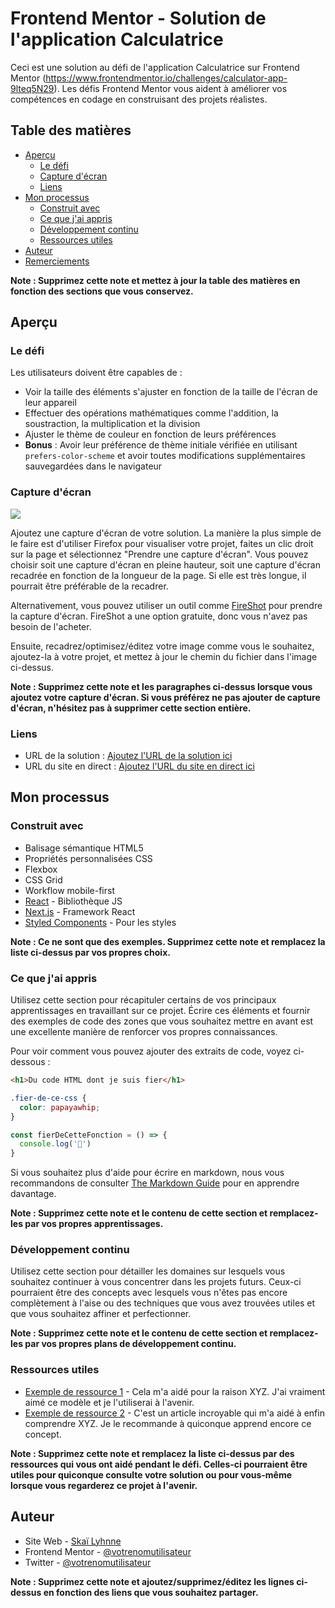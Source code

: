 # Frontend Mentor - Solution de l'application Calculatrice

Ceci est une solution au défi de l'application Calculatrice sur Frontend Mentor (https://www.frontendmentor.io/challenges/calculator-app-9lteq5N29). Les défis Frontend Mentor vous aident à améliorer vos compétences en codage en construisant des projets réalistes.

## Table des matières

- [Aperçu](#aperçu)
  - [Le défi](#le-défi)
  - [Capture d'écran](#capture-décran)
  - [Liens](#liens)
- [Mon processus](#mon-processus)
  - [Construit avec](#construit-avec)
  - [Ce que j'ai appris](#ce-que-jai-appris)
  - [Développement continu](#développement-continu)
  - [Ressources utiles](#ressources-utiles)
- [Auteur](#auteur)
- [Remerciements](#remerciements)

**Note : Supprimez cette note et mettez à jour la table des matières en fonction des sections que vous conservez.**

## Aperçu

### Le défi

Les utilisateurs doivent être capables de :

- Voir la taille des éléments s'ajuster en fonction de la taille de l'écran de leur appareil
- Effectuer des opérations mathématiques comme l'addition, la soustraction, la multiplication et la division
- Ajuster le thème de couleur en fonction de leurs préférences
- **Bonus** : Avoir leur préférence de thème initiale vérifiée en utilisant `prefers-color-scheme` et avoir toutes modifications supplémentaires sauvegardées dans le navigateur

### Capture d'écran

![](./screenshot.jpg)

Ajoutez une capture d'écran de votre solution. La manière la plus simple de le faire est d'utiliser Firefox pour visualiser votre projet, faites un clic droit sur la page et sélectionnez "Prendre une capture d'écran". Vous pouvez choisir soit une capture d'écran en pleine hauteur, soit une capture d'écran recadrée en fonction de la longueur de la page. Si elle est très longue, il pourrait être préférable de la recadrer.

Alternativement, vous pouvez utiliser un outil comme [FireShot](https://getfireshot.com/) pour prendre la capture d'écran. FireShot a une option gratuite, donc vous n'avez pas besoin de l'acheter.

Ensuite, recadrez/optimisez/éditez votre image comme vous le souhaitez, ajoutez-la à votre projet, et mettez à jour le chemin du fichier dans l'image ci-dessus.

**Note : Supprimez cette note et les paragraphes ci-dessus lorsque vous ajoutez votre capture d'écran. Si vous préférez ne pas ajouter de capture d'écran, n'hésitez pas à supprimer cette section entière.**

### Liens

- URL de la solution : [Ajoutez l'URL de la solution ici](https://your-solution-url.com)
- URL du site en direct : [Ajoutez l'URL du site en direct ici](https://your-live-site-url.com)

## Mon processus

### Construit avec

- Balisage sémantique HTML5
- Propriétés personnalisées CSS
- Flexbox
- CSS Grid
- Workflow mobile-first
- [React](https://reactjs.org/) - Bibliothèque JS
- [Next.js](https://nextjs.org/) - Framework React
- [Styled Components](https://styled-components.com/) - Pour les styles

**Note : Ce ne sont que des exemples. Supprimez cette note et remplacez la liste ci-dessus par vos propres choix.**

### Ce que j'ai appris

Utilisez cette section pour récapituler certains de vos principaux apprentissages en travaillant sur ce projet. Écrire ces éléments et fournir des exemples de code des zones que vous souhaitez mettre en avant est une excellente manière de renforcer vos propres connaissances.

Pour voir comment vous pouvez ajouter des extraits de code, voyez ci-dessous :

```html
<h1>Du code HTML dont je suis fier</h1>
```
```css
.fier-de-ce-css {
  color: papayawhip;
}
```
```js
const fierDeCetteFonction = () => {
  console.log('🎉')
}
```

Si vous souhaitez plus d'aide pour écrire en markdown, nous vous recommandons de consulter [The Markdown Guide](https://www.markdownguide.org/) pour en apprendre davantage.

**Note : Supprimez cette note et le contenu de cette section et remplacez-les par vos propres apprentissages.**

### Développement continu

Utilisez cette section pour détailler les domaines sur lesquels vous souhaitez continuer à vous concentrer dans les projets futurs. Ceux-ci pourraient être des concepts avec lesquels vous n'êtes pas encore complètement à l'aise ou des techniques que vous avez trouvées utiles et que vous souhaitez affiner et perfectionner.

**Note : Supprimez cette note et le contenu de cette section et remplacez-les par vos propres plans de développement continu.**

### Ressources utiles

- [Exemple de ressource 1](https://www.example.com) - Cela m'a aidé pour la raison XYZ. J'ai vraiment aimé ce modèle et je l'utiliserai à l'avenir.
- [Exemple de ressource 2](https://www.example.com) - C'est un article incroyable qui m'a aidé à enfin comprendre XYZ. Je le recommande à quiconque apprend encore ce concept.

**Note : Supprimez cette note et remplacez la liste ci-dessus par des ressources qui vous ont aidé pendant le défi. Celles-ci pourraient être utiles pour quiconque consulte votre solution ou pour vous-même lorsque vous regarderez ce projet à l'avenir.**

## Auteur

- Site Web - [Skaï Lyhnne](https://www.your-site.com)
- Frontend Mentor - [@votrenomutilisateur](https://www.frontendmentor.io/profile/yourusername)
- Twitter - [@votrenomutilisateur](https://www.twitter.com/yourusername)

**Note : Supprimez cette note et ajoutez/supprimez/éditez les lignes ci-dessus en fonction des liens que vous souhaitez partager.**
